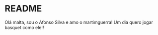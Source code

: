 # README

Olá malta, sou o Afonso Silva e amo o martimguerra! 
Um dia quero jogar basquet como ele!!
